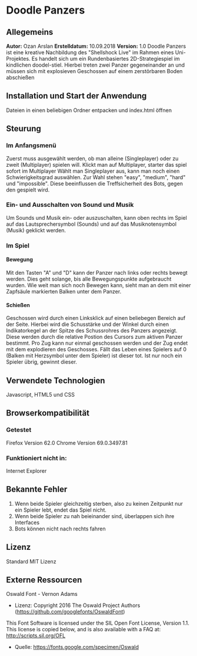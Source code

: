 # Doodle Panzers

## Allegemeins
**Autor:** Ozan Arslan
**Erstelldatum:** 10.09.2018
**Version:** 1.0
Doodle Panzers ist eine kreative Nachbildung des "Shellshock Live" im Rahmen eines Uni-Projektes.
Es handelt sich um ein Rundenbasiertes 2D-Strategiespiel im kindlichen doodel-stiel. Hierbei treten zwei Panzer gegeneinander an und müssen sich mit explosieven Geschossen auf einem zerstörbaren Boden abschießen
## Installation und Start der Anwendung
Dateien in einen beliebigen Ordner entpacken und index.html öffnen
## Steurung
### Im Anfangsmenü
Zuerst muss ausgewählt werden, ob man alleine (Singleplayer) oder zu zweit (Multiplayer) spielen will.
Klickt man auf Multiplayer, starter das spiel sofort im Multiplayer
Wählt man Singleplayer aus, kann man noch einen Schwierigkeitsgrad auswählen. Zur Wahl stehen "easy", "medium", "hard" und "impossible". Diese beeinflussen die Treffsicherheit des Bots, gegen den gespielt wird.
### Ein- und Ausschalten von Sound und Musik
Um Sounds und Musik ein- oder auszuschalten, kann oben rechts im Spiel auf das Lautsprechersymbol (Sounds) und auf das Musiknotensymbol (Musik) geklickt werden.
### Im Spiel
#### Bewegung
Mit den Tasten "A" und "D" kann der Panzer nach links oder rechts bewegt werden. Dies geht solange, bis alle Bewegungspunkte aufgebraucht wurden. Wie weit man sich noch Bewegen kann, sieht man an dem mit einer Zapfsäule markierten Balken unter dem Panzer.
#### Schießen
Geschossen wird durch einen Linksklick auf einen beliebegen Bereich auf der Seite. Hierbei wird die Schusstärke und der Winkel durch einen Indikatorkegel an der Spitze des Schussrohres des Panzers angezeigt. Diese werden durch die relative Postion des Cursors zum aktiven Panzer bestimmt.
Pro Zug kann nur einmal geschossen werden und der Zug endet mit dem explodieren des Geschosses.
Fällt das Leben eines Spielers auf 0 (Balken mit Herzsymbol unter dem Spieler) ist dieser tot. Ist nur noch ein Spieler übrig, gewinnt dieser.
## Verwendete Technologien
Javascript, HTML5 und CSS
## Browserkompatibilität
### Getestet
Firefox Version 62.0
Chrome Version 69.0.3497.81
### Funktioniert nicht in:
Internet Explorer
## Bekannte Fehler
1) Wenn beide Spieler gleichzeitig sterben, also zu keinen Zeitpunkt nur ein Spieler lebt, endet das Spiel nicht.
2) Wenn beide Spieler zu nah beieinander sind, überlappen sich ihre Interfaces
3) Bots können nicht nach rechts fahren
## Lizenz
Standard MIT Lizenz
## Externe Ressourcen
Oswald Font - Vernon Adams
- Lizenz: Copyright 2016 The Oswald Project Authors (https://github.com/googlefonts/OswaldFont)

This Font Software is licensed under the SIL Open Font License, Version 1.1.
This license is copied below, and is also available with a FAQ at:
http://scripts.sil.org/OFL
- Quelle: https://fonts.google.com/specimen/Oswald

